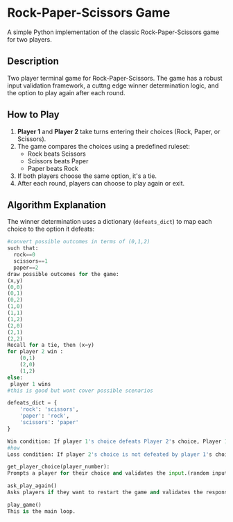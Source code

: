 # Rock-Paper-Scissors Game

A simple Python implementation of the classic Rock-Paper-Scissors game for two players.

## Description

Two player terminal game for Rock-Paper-Scissors. The game has a robust input validation framework, a cuttng edge winner determination logic, and the option to play again after each round.

## How to Play

1. **Player 1** and **Player 2** take turns entering their choices (Rock, Paper, or Scissors).
2. The game compares the choices using a predefined ruleset:
   - Rock beats Scissors
   - Scissors beats Paper
   - Paper beats Rock
3. If both players choose the same option, it's a tie.
4. After each round, players can choose to play again or exit.

## Algorithm Explanation

The winner determination uses a dictionary (`defeats_dict`) to map each choice to the option it defeats:

````python
#convert possible outcomes in terms of (0,1,2)
such that:
  rock==0
  scissors==1
  paper==2
draw possible outcomes for the game:
(x,y)
(0,0)
(0,1)
(0,2)
(1,0)
(1,1)
(1,2)
(2,0)
(2,1)
(2,2)
Recall for a tie, then (x=y)
for player 2 win :
    (0,1)
    (2,0)
    (1,2)
else:
 player 1 wins
#this is good but wont cover possible scenarios

defeats_dict = {
    'rock': 'scissors',
    'paper': 'rock',
    'scissors': 'paper'
}

Win condition: If player 1's choice defeats Player 2's choice, Player 1 wins.
#how 
Loss condition: If player 2's choice is not defeated by player 1's choice, Player 2 wins.

get_player_choice(player_number):
Prompts a player for their choice and validates the input.(random inputs )

ask_play_again()
Asks players if they want to restart the game and validates the response

play_game()
This is the main loop.
````
